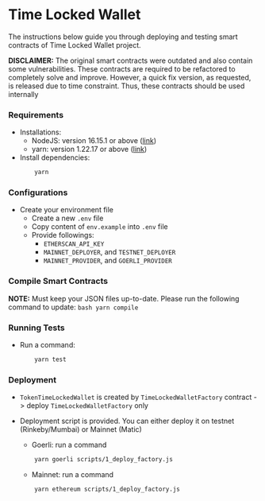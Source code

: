 # Time Locked Wallet

The instructions below guide you through deploying and testing smart contracts of Time Locked Wallet project. 

**DISCLAIMER:** The original smart contracts were outdated and also contain some vulnerabilities. These contracts are required to be refactored to completely solve and improve. However, a quick fix version, as requested, is released due to time constraint. Thus, these contracts should be used internally

### Requirements

- Installations:
    - NodeJS: version 16.15.1 or above ([link](https://nodejs.org/en/))
    - yarn: version 1.22.17 or above ([link](https://www.npmjs.com/package/yarn))
- Install dependencies:
    ```bash
        yarn
    ```

### Configurations

- Create your environment file
    - Create a new `.env` file
    - Copy content of `env.example` into `.env` file
    - Provide followings:
        - `ETHERSCAN_API_KEY`
        - `MAINNET_DEPLOYER`, and `TESTNET_DEPLOYER` 
        - `MAINNET_PROVIDER`, and `GOERLI_PROVIDER`

### Compile Smart Contracts
**NOTE:** Must keep your JSON files up-to-date. Please run the following command to update:
    ```bash
        yarn compile
    ```

### Running Tests
- Run a command:
    ```bash
        yarn test
    ```

### Deployment

- `TokenTimeLockedWallet` is created by `TimeLockedWalletFactory` contract -> deploy `TimeLockedWalletFactory` only

- Deployment script is provided. You can either deploy it on testnet (Rinkeby/Mumbai) or Mainnet (Matic)
    - Goerli: run a command
    ```bash
        yarn goerli scripts/1_deploy_factory.js
    ```
    
    - Mainnet: run a command
    ```bash
        yarn ethereum scripts/1_deploy_factory.js
    ```